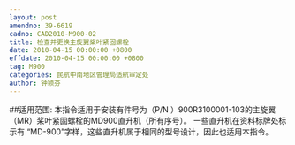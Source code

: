 ```yaml
---
layout: post
amendno: 39-6619
cadno: CAD2010-M900-02
title: 检查并更换主旋翼桨叶紧固螺栓
date: 2010-04-15 00:00:00 +0800
effdate: 2010-04-15 00:00:00 +0800
tag: M900
categories: 民航中南地区管理局适航审定处
author: 钟颖芬
---
```


##适用范围:
本指令适用于安装有件号为（P/N ）900R3100001-103的主旋翼（MR）桨叶紧固螺栓的MD900直升机（所有序号）。
一些直升机在资料标牌处标示有 “MD-900”字样，这些直升机属于相同的型号设计，因此也适用本指令。

